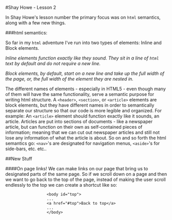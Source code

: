 #Shay Howe - Lesson 2

In Shay Howe's lesson number the primary focus was on `html` semantics, along with a few new things. 

###html semantics: 

So far in my `html` adventure I've run into two types of elements: Inline and Block elements. 

_Inline elements function exactly like they sound. They sit in a line of `html` text by default and do not require a new line._ 

_Block elements, by default, start on a new line and take up the full width of the page, or, the full width of the element they are nested in._ 

The different names of elements - especially in HTML5 - even though many of them will have the same functionality, serve a semantic purpose for writing html structure. 
A `<header>`, `<section>`, or `<article>` elements are block elements, but they have different names in order to semantically separate our structure so that our code is more legible and organized. For example: An `<article>` element should function exactly like it sounds, an article. Articles are put into sections of documents - like a newspaper article, but can function on their own as self-contained pieces of information; meaning that we can cut out newspaper articles and still not lose any information of what the article is about. So on and so forth the html semantics go: `<nav>`'s are designated for navigation menus, `<aside>`'s for side-bars, etc. etc..


##New Stuff

####On page links!
We can make links on our page that bring us to designated parts of the same page. So if we scroll down on a page and then we want to go back to the top of the page, instead of making the user scroll endlessly to the top we can create a shortcut like so: 
						
					  <body id="top">
					  ...
					  <a href="#top">Back to top</a>
					  ...
					  </body>

